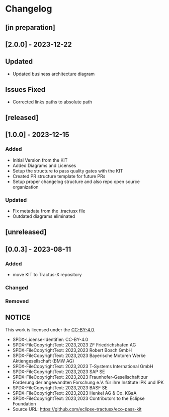 # Changelog

## [in preparation]
## [2.0.0] - 2023-12-22

## Updated
- Updated business architecture diagram

## Issues Fixed
- Corrected links paths to absolute path


## [released]
## [1.0.0] - 2023-12-15

### Added
- Initial Version from the KIT
- Added Diagrams and Licenses
- Setup the structure to pass quality gates with the KIT
- Created PR structure template for future PRs
- Setup proper changelog structure and also repo open source organization

### Updated
- Fix metadata from the .tractusx file 
- Outdated diagrams eliminated

## [unreleased]
## [0.0.3] - 2023-08-11

### Added

- move KIT to Tractus-X repository

### Changed

### Removed

## NOTICE

This work is licensed under the [CC-BY-4.0](https://creativecommons.org/licenses/by/4.0/legalcode).

- SPDX-License-Identifier: CC-BY-4.0
- SPDX-FileCopyrightText: 2023,2023 ZF Friedrichshafen AG
- SPDX-FileCopyrightText: 2023,2023 Robert Bosch GmbH
- SPDX-FileCopyrightText: 2023,2023 Bayerische Motoren Werke Aktiengesellschaft (BMW AG)
- SPDX-FileCopyrightText: 2023,2023 T-Systems International GmbH
- SPDX-FileCopyrightText: 2023,2023 SAP SE
- SPDX-FileCopyrightText: 2023,2023 Fraunhofer-Gesellschaft zur Förderung der angewandten Forschung e.V. für ihre Institute IPK und IPK
- SPDX-FileCopyrightText: 2023,2023 BASF SE
- SPDX-FileCopyrightText: 2023,2023 Henkel AG & Co. KGaA
- SPDX-FileCopyrightText: 2023,2023 Contributors to the Eclipse Foundation
- Source URL: <https://github.com/eclipse-tractusx/eco-pass-kit>
